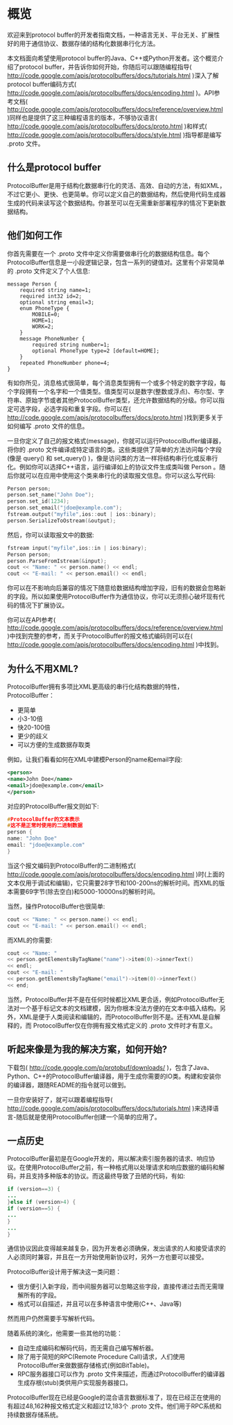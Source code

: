 # 概览

欢迎来到protocol buffer的开发者指南文档，一种语言无关、平台无关、扩展性好的用于通信协议、数据存储的结构化数据串行化方法。

本文档面向希望使用protocol buffer的Java、C++或Python开发者。这个概览介绍了protocol buffer，并告诉你如何开始，你随后可以跟随编程指导( http://code.google.com/apis/protocolbuffers/docs/tutorials.html )深入了解protocol buffer编码方式( http://code.google.com/apis/protocolbuffers/docs/encoding.html )。API参考文档( http://code.google.com/apis/protocolbuffers/docs/reference/overview.html )同样也是提供了这三种编程语言的版本，不够协议语言( http://code.google.com/apis/protocolbuffers/docs/proto.html )和样式( http://code.google.com/apis/protocolbuffers/docs/style.html )指导都是编写 .proto 文件。

 

## 什么是protocol buffer

ProtocolBuffer是用于结构化数据串行化的灵活、高效、自动的方法，有如XML，不过它更小、更快、也更简单。你可以定义自己的数据结构，然后使用代码生成器生成的代码来读写这个数据结构。你甚至可以在无需重新部署程序的情况下更新数据结构。

 

## 他们如何工作

你首先需要在一个 .proto 文件中定义你需要做串行化的数据结构信息。每个ProtocolBuffer信息是一小段逻辑记录，包含一系列的键值对。这里有个非常简单的 .proto 文件定义了个人信息:

```
message Person {
	required string name=1;
	required int32 id=2;
	optional string email=3;
	enum PhoneType {
		MOBILE=0;
		HOME=1;
		WORK=2;
	}
	message PhoneNumber {
		required string number=1;
		optional PhoneType type=2 [default=HOME];
	}
	repeated PhoneNumber phone=4;
}
```

有如你所见，消息格式很简单，每个消息类型拥有一个或多个特定的数字字段，每个字段拥有一个名字和一个值类型。值类型可以是数字(整数或浮点)、布尔型、字符串、原始字节或者其他ProtocolBuffer类型，还允许数据结构的分级。你可以指定可选字段，必选字段和重复字段。你可以在( http://code.google.com/apis/protocolbuffers/docs/proto.html )找到更多关于如何编写 .proto 文件的信息。

一旦你定义了自己的报文格式(message)，你就可以运行ProtocolBuffer编译器，将你的 .proto 文件编译成特定语言的类。这些类提供了简单的方法访问每个字段(像是 query() 和 set_query() )，像是访问类的方法一样将结构串行化或反串行化。例如你可以选择C++语言，运行编译如上的协议文件生成类叫做 Person 。随后你就可以在应用中使用这个类来串行化的读取报文信息。你可以这么写代码:

```c
Person person;
person.set_name("John Doe");
person.set_id(1234);
person.set_email("jdoe@example.com");
fstream.output("myfile",ios::out | ios::binary);
person.SerializeToOstream(&output);
```

然后，你可以读取报文中的数据:

```c
fstream input("myfile",ios::in | ios:binary);
Person person;
person.ParseFromIstream(&input);
cout << "Name: " << person.name() << endl;
cout << "E-mail: " << person.email() << endl;
```

你可以在不影响向后兼容的情况下随意给数据结构增加字段，旧有的数据会忽略新的字段。所以如果使用ProtocolBuffer作为通信协议，你可以无须担心破坏现有代码的情况下扩展协议。

你可以在API参考( http://code.google.com/apis/protocolbuffers/docs/reference/overview.html )中找到完整的参考，而关于ProtocolBuffer的报文格式编码则可以在( http://code.google.com/apis/protocolbuffers/docs/encoding.html )中找到。

 

## 为什么不用XML?

ProtocolBuffer拥有多项比XML更高级的串行化结构数据的特性，ProtocolBuffer：

* 更简单
* 小3-10倍
* 快20-100倍
* 更少的歧义
* 可以方便的生成数据存取类

例如，让我们看看如何在XML中建模Person的name和email字段:

```xml
<person>
<name>John Doe</name>
<email>jdoe@example.com</email>
</person>
```

对应的ProtocolBuffer报文则如下:

```c
#ProtocolBuffer的文本表示
#这不是正常时使用的二进制数据
person {
name: "John Doe"
email: "jdoe@example.com"
}
```

当这个报文编码到ProtocolBuffer的二进制格式( http://code.google.com/apis/protocolbuffers/docs/encoding.html )时(上面的文本仅用于调试和编辑)，它只需要28字节和100-200ns的解析时间。而XML的版本需要69字节(除去空白)和5000-10000ns的解析时间。

当然，操作ProtocolBuffer也很简单:

```c
cout << "Name: " << person.name() << endl;
cout << "E-mail: " << person.email() << endl;
```

而XML的你需要:

```c
cout << "Name: "
<< person.getElementsByTagName("name")->item(0)->innerText()
<< endl;
cout << "E-mail: "
<< person.getElementsByTagName("email")->item(0)->innerText()
<< end;
```

当然，ProtocolBuffer并不是在任何时候都比XML更合适，例如ProtocolBuffer无法对一个基于标记文本的文档建模，因为你根本没法方便的在文本中插入结构。另外，XML是便于人类阅读和编辑的，而ProtocolBuffer则不是。还有XML是自解释的，而 ProtocolBuffer仅在你拥有报文格式定义的 .proto 文件时才有意义。

 

## 听起来像是为我的解决方案，如何开始?

下载包( http://code.google.com/p/protobuf/downloads/ )，包含了Java、Python、C++的ProtocolBuffer编译器，用于生成你需要的IO类。构建和安装你的编译器，跟随README的指令就可以做到。

一旦你安装好了，就可以跟着编程指导( http://code.google.com/apis/protocolbuffers/docs/tutorials.html )来选择语言-随后就是使用ProtocolBuffer创建一个简单的应用了。

 

## 一点历史

ProtocolBuffer最初是在Google开发的，用以解决索引服务器的请求、响应协议。在使用ProtocolBuffer之前，有一种格式用以处理请求和响应数据的编码和解码，并且支持多种版本的协议。而这最终导致了丑陋的代码，有如:

```java
if (version==3) {
...
}else if (version>4) {
if (version==5) {
...
}
...
}
```

通信协议因此变得越来越复杂，因为开发者必须确保，发出请求的人和接受请求的人必须同时兼容，并且在一方开始使用新协议时，另外一方也要可以接受。

ProtocolBuffer设计用于解决这一类问题：

* 很方便引入新字段，而中间服务器可以忽略这些字段，直接传递过去而无需理解所有的字段。
* 格式可以自描述，并且可以在多种语言中使用(C++、Java等)

然而用户仍然需要手写解析代码。

随着系统的演化，他需要一些其他的功能：

* 自动生成编码和解码代码，而无需自己编写解析器。
* 除了用于简短的RPC(Remote Procedure Call)请求，人们使用ProtocolBuffer来做数据存储格式(例如BitTable)。
* RPC服务器接口可以作为 .proto 文件来描述，而通过ProtocolBuffer的编译器生成存根(stub)类供用户实现服务器接口。

ProtocolBuffer现在已经是Google的混合语言数据标准了，现在已经正在使用的有超过48,162种报文格式定义和超过12,183个 .proto 文件。他们用于RPC系统和持续数据存储系统。
